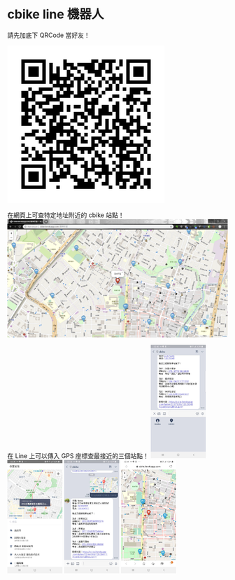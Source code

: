 # cbike line 機器人

請先加底下 QRCode 當好友！ 

![cbike](https://github.com/victorgau/citybike/blob/master/images/cbike.png)

在網頁上可查特定地址附近的 cbike 站點！
![](https://github.com/victorgau/citybike/blob/master/images/map.png)

在 Line 上可以傳入 GPS 座標查最接近的三個站點！
<img src="https://github.com/victorgau/citybike/blob/master/images/line01.jpg" width="25%" height="25%" />
<img src="https://github.com/victorgau/citybike/blob/master/images/line02.jpg" width="25%" height="25%" />
<img src="https://github.com/victorgau/citybike/blob/master/images/line03.jpg" width="25%" height="25%" />
<img src="https://github.com/victorgau/citybike/blob/master/images/line04.jpg" width="25%" height="25%" />

